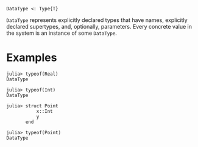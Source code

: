 ```
DataType <: Type{T}
```

`DataType` represents explicitly declared types that have names, explicitly declared supertypes, and, optionally, parameters.  Every concrete value in the system is an instance of some `DataType`.

# Examples

```jldoctest
julia> typeof(Real)
DataType

julia> typeof(Int)
DataType

julia> struct Point
           x::Int
           y
       end

julia> typeof(Point)
DataType
```

